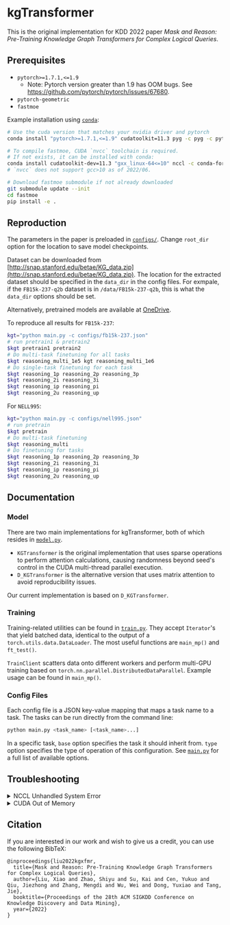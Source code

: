 # kgTransformer

This is the original implementation for KDD 2022 paper
_Mask and Reason: Pre-Training Knowledge Graph Transformers for Complex Logical Queries_.

## Prerequisites

* `pytorch>=1.7.1,<=1.9`
    * Note: Pytorch version greater than 1.9 has OOM bugs. See https://github.com/pytorch/pytorch/issues/67680.
* `pytorch-geometric`
* `fastmoe`

Example installation using [`conda`](https://conda.io):

```bash
# Use the cuda version that matches your nvidia driver and pytorch
conda install "pytorch>=1.7.1,<=1.9" cudatoolkit=11.3 pyg -c pyg -c pytorch -y

# To compile fastmoe, CUDA `nvcc` toolchain is required.
# If not exists, it can be installed with conda:
conda install cudatoolkit-dev=11.3 "gxx_linux-64<=10" nccl -c conda-forge -y
# `nvcc` does not support gcc>10 as of 2022/06.

# Download fastmoe submodule if not already downloaded
git submodule update --init
cd fastmoe
pip install -e .
```

## Reproduction

The parameters in the paper is preloaded in [`configs/`](configs/).
Change `root_dir` option for the location to save model checkpoints.

Dataset can be downloaded from [http://snap.stanford.edu/betae/KG_data.zip](http://snap.stanford.edu/betae/KG_data.zip).
The location for the extracted dataset
should be specified in the `data_dir` in the config files.
For exmpale, if the `FB15k-237-q2b` dataset is in `/data/FB15k-237-q2b`,
this is what the `data_dir` options should be set.

Alternatively, pretrained models are available
at [OneDrive](https://1drv.ms/u/s!An61mxr_SiETgq9ZdWVZPMnYC35k2A?e=2s8FxH).

To reproduce all results for `FB15k-237`:

```bash
kgt="python main.py -c configs/fb15k-237.json"
# run pretrain1 & pretrain2
$kgt pretrain1 pretrain2
# Do multi-task finetuning for all tasks
$kgt reasoning_multi_1e5 kgt reasoning_multi_1e6
# Do single-task finetuning for each task
$kgt reasoning_1p reasoning_2p reasoning_3p
$kgt reasoning_2i reasoning_3i
$kgt reasoning_ip reasoning_pi
$kgt reasoning_2u reasoning_up
```

For `NELL995`:

```bash
kgt="python main.py -c configs/nell995.json"
# run pretrain
$kgt pretrain
# Do multi-task finetuning
$kgt reasoning_multi
# Do finetuning for tasks
$kgt reasoning_1p reasoning_2p reasoning_3p
$kgt reasoning_2i reasoning_3i
$kgt reasoning_ip reasoning_pi
$kgt reasoning_2u reasoning_up
```

## Documentation

### Model

There are two main implementations for kgTransformer,
both of which resides in [`model.py`](./model.py).

* `KGTransformer` is the original implementation that uses sparse operations to perform attention calculations, causing
  randomness beyond seed's control in the CUDA multi-thread parallel execution.
* `D_KGTransformer` is the alternative version that uses matrix attention to avoid reproducibility issues.

Our current implementation is based on `D_KGTransformer`.

### Training

Training-related utilities can be found in [`train.py`](./train.py).
They accept `Iterator`'s that yield batched data,
identical to the output of a `torch.utils.data.DataLoader`.
The most useful functions are `main_mp()` and `ft_test()`.

`TrainClient` scatters data onto different workers
and perform multi-GPU training based on `torch.nn.parallel.DistributedDataParallel`.
Example usage can be found in `main_mp()`.

### Config Files

Each config file is a JSON key-value mapping that maps a task name to a task.
The tasks can be run directly from the command line:

```bash
python main.py <task_name> [<task_name>...]
```

In a specific task, `base` option specifies the task it should inherit from.
`type` option specifies the type of operation of this configuration.
See [`main.py`](./main.py) for a full list of available options.

## Troubleshooting

<details>
<summary>NCCL Unhandled System Error</summary>

We observed that Infiniband is not supported by `fastmoe` on some machines.

NCCL with Infiniband can be disabled using an environment variable.

```bash
export NCCL_IB_DISABLE=1
```

</details>

<details>
<summary>CUDA Out of Memory</summary>

Adjust batch size and retry.
If the issue persists, downgrade pytorch to as early as possible (e.g. LTS 1.8.2 as of 2022/07).
This is possibly due to memory issues in higher pytorch versions.
See https://github.com/pytorch/pytorch/issues/67680 for more information.

</details>

## Citation

If you are interested in our work and wish to give us a credit,
you can use the following BibTeX:

```
@inproceedings{liu2022kgxfmr,
  title={Mask and Reason: Pre-Training Knowledge Graph Transformers for Complex Logical Queries},
  author={Liu, Xiao and Zhao, Shiyu and Su, Kai and Cen, Yukuo and Qiu, Jiezhong and Zhang, Mengdi and Wu, Wei and Dong, Yuxiao and Tang, Jie},
  booktitle={Proceedings of the 28th ACM SIGKDD Conference on Knowledge Discovery and Data Mining},
  year={2022}
}
```
